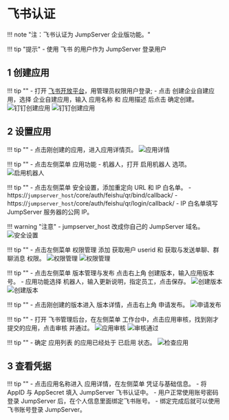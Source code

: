 # 飞书认证
!!! note "注：飞书认证为 JumpServer 企业版功能。"

!!! tip "提示"
    - 使用 飞书 的用户作为 JumpServer 登录用户

## 1 创建应用
!!! tip ""
    - 打开 [飞书开放平台](https://open.feishu.cn/app/)，用管理员权限用户登录;
    - 点击 创建企业自建应用，选择 企业自建应用，输入 应用名称 和 应用描述 后点击 确定创建。
![钉钉创建应用](../../../img/feishu_01.jpg)
![钉钉创建应用](../../../img/feishu_02.jpg)

## 2 设置应用
!!! tip ""
    - 点击刚创建的应用，进入应用详情页。
![应用详情](../../../img/feishu_03.jpg)

!!! tip ""
    - 点击左侧菜单 应用功能 - 机器人，打开 启用机器人 选项。
![启用机器人](../../../img/feishu_04.jpg)

!!! tip ""
    - 点击左侧菜单 安全设置，添加重定向 URL 和 IP 白名单。
    - https://`jumpserver_host`/core/auth/feishu/qr/bind/callback/
    - https://`jumpserver_host`/core/auth/feishu/qr/login/callback/
    - IP 白名单填写 JumpServer 服务器的公网 IP。
    
!!! warning "注意"
    - jumpserver_host 改成你自己的 JumpServer 域名。
![安全设置](../../../img/feishu_05.jpg)

!!! tip ""
    - 点击左侧菜单 权限管理 添加 获取用户 userid 和 获取与发送单聊、群聊消息 权限。
![权限管理](../../../img/feishu_06.jpg)
![权限管理](../../../img/feishu_07.jpg)

!!! tip ""
    - 点击左侧菜单 版本管理与发布 点击右上角 创建版本，输入应用版本号。
    - 应用功能选择 机器人，输入更新说明，指定员工，点击保存。
![创建版本](../../../img/feishu_08.jpg)
![创建版本](../../../img/feishu_09.jpg)

!!! tip ""
    - 点击刚创建的版本进入 版本详情，点击右上角 申请发布。
![申请发布](../../../img/feishu_10.jpg)

!!! tip ""
    - 打开 飞书管理后台，在左侧菜单 工作台中，点击应用审核，找到刚才提交的应用，点击审核 并通过。
![应用审核](../../../img/feishu_11.jpg)
![审核通过](../../../img/feishu_12.jpg)

!!! tip ""
    - 确定 应用列表 的应用已经处于 已启用 状态。
![检查应用](../../../img/feishu_13.jpg)

## 3 查看凭据
!!! tip ""
    - 点击应用名称进入 应用详情，在左侧菜单 凭证与基础信息。
    - 将 AppID 与 AppSecret 填入 JumpServer 飞书认证中。
    - 用户正常使用账号密码登录 JumpServer 后，在个人信息里面绑定飞书账号。
    - 绑定完成后就可以使用飞书账号登录 JumpServer。
